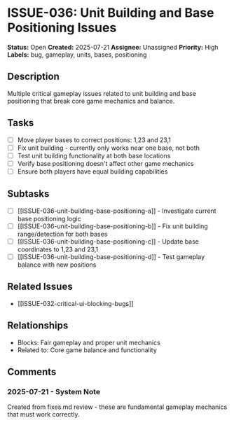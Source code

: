 # ISSUE-036: Unit Building and Base Positioning Issues

**Status:** Open
**Created:** 2025-07-21
**Assignee:** Unassigned
**Priority:** High
**Labels:** bug, gameplay, units, bases, positioning

## Description

Multiple critical gameplay issues related to unit building and base positioning that break core game mechanics and balance.

## Tasks

- [ ] Move player bases to correct positions: 1,23 and 23,1
- [ ] Fix unit building - currently only works near one base, not both
- [ ] Test unit building functionality at both base locations
- [ ] Verify base positioning doesn't affect other game mechanics
- [ ] Ensure both players have equal building capabilities

## Subtasks

- [ ] [[ISSUE-036-unit-building-base-positioning-a]] - Investigate current base positioning logic
- [ ] [[ISSUE-036-unit-building-base-positioning-b]] - Fix unit building range/detection for both bases
- [ ] [[ISSUE-036-unit-building-base-positioning-c]] - Update base coordinates to 1,23 and 23,1
- [ ] [[ISSUE-036-unit-building-base-positioning-d]] - Test gameplay balance with new positions

## Related Issues

- [[ISSUE-032-critical-ui-blocking-bugs]]

## Relationships

- Blocks: Fair gameplay and proper unit mechanics
- Related to: Core game balance and functionality

## Comments

### 2025-07-21 - System Note

Created from fixes.md review - these are fundamental gameplay mechanics that must work correctly.